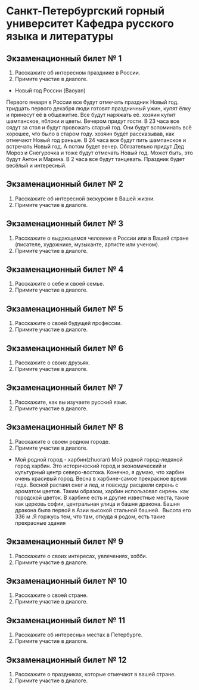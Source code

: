 # Санкт-Петербургский горный университет Кафедра русского языка и литературы

## Экзаменационный билет № 1
1. Расскажите об интересном празднике в России.
2. Примите участие в диалоге.

- Новый год России (Baoyan)

Первого января в России все будут отмечать праздник Новый год. 
тридцать первого декабря люди готовят праздничный ужин, купят ёлку и принесут её в общежитие.
Все будут наряжать её. хозяин купит шампанское, яблоки и цветы.
Вечером придут гости.
В 23 часа все сядут за стол и будут провожать старый год.
Они будут вспоминать всё хорошее, что было в старом году.
хозяин  будет рассказывав, как отмечают Новый год раньше.
В 24 часа все будут пить шампанское и встречать Новый год.
А потом будет вечер.
Обязательно придут Дед Мороз и Снегурочка и тоже будут отмечать Новый год.
Может быть, это будут Антон и Марина.
В 2 часа  все будут танцевать.
Праздник будет весёлый и интересный.

## Экзаменационный билет № 2
1. Расскажите об интересной экскурсии в Вашей жизни.
2. Примите участие в диалоге.

## Экзаменационный билет № 3
1. Расскажите о выдающемся человеке в России или в Вашей стране (писателе, художнике, музыканте, артисте или ученом).
2. Примите участие в диалоге.


## Экзаменационный билет № 4
1. Расскажите о себе и своей семье.
2. Примите участие в диалоге.


## Экзаменационный билет № 5
1. Расскажите о своей будущей профессии.
2. Примите участие в диалоге.

## Экзаменационный билет № 6
1. Расскажите о своих друзьях.
2. Примите участие в диалоге.

## Экзаменационный билет № 7
1. Расскажите, как вы изучаете русский язык.
2. Примите участие в диалоге.

## Экзаменационный билет № 8
1. Расскажите о своем родном городе.
2. Примите участие в диалоге.

- Мой родной город - харбин(zhuoran)
Мой родной город-ледяной город харбин. Это исторический город и экономический и культурный центр северо-востока. Конечно, я думаю, что харбин очень красивый город. Весна в харбине-самое прекрасное время года. Весной растаял снег и лед, и повсюду расцвели сирень с ароматом цветов. Таким образом, харбин использовал сирень  как городской цветок. В харбине есть и другие известные места, такие как церковь софии, центральная улица и башня дракона. Башня дракона была первой в Азии высокой стальной башней.  Высота его 336 м .Я горжусь тем, что там, откуда я родом, есть такие прекрасные здания

## Экзаменационный билет № 9
1. Расскажите о своих интересах, увлечениях, хобби.
2. Примите участие в диалоге.

## Экзаменационный билет № 10
1. Расскажите о своей стране.
2. Примите участие в диалоге.

## Экзаменационный билет № 11
1. Расскажите об интересных местах в Петербурге.
2. Примите участие в диалоге.

## Экзаменационный билет № 12
1. Расскажите о праздниках, которые отмечают в вашей стране.
2. Примите участие в диалоге.